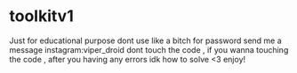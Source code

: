 # toolkitv1
Just for educational purpose
dont use like a bitch 
for password send me a message 
instagram:viper_droid
dont touch the code , if you wanna touching the code , after you having any errors idk how to solve <3
enjoy!
